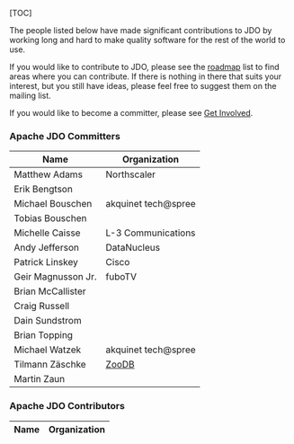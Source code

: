 [TOC]

The people listed below have made significant contributions to JDO by working long and hard to make quality software for the rest of the world to use.

If you would like to contribute to JDO, please see the [roadmap](https://db.apache.org/jdo/roadmap.html) list to find areas where you can contribute. If there is nothing in there that suits your interest, but you still have ideas, please feel free to suggest them on the mailing list.

If you would like to become a committer, please see [Get Involved](https://db.apache.org/jdo/get-involved.html).

### Apache JDO Committers

| Name | Organization |
| --- | --- |
|Matthew Adams |Northscaler|
|Erik Bengtson|  |
|Michael Bouschen|akquinet tech@spree|
|Tobias Bouschen|  |
|Michelle Caisse|L-3 Communications|
|Andy Jefferson|DataNucleus|
|Patrick Linskey|Cisco|
|Geir Magnusson Jr.|fuboTV|
|Brian McCallister|  |
|Craig Russell|  |
|Dain Sundstrom|  |
|Brian Topping|  |
|Michael Watzek|akquinet tech@spree|
|Tilmann Zäschke|[ZooDB](http://www.zoodb.org/)|
|Martin Zaun|  |

### Apache JDO Contributors

| Name | Organization |
| --- | --- |
